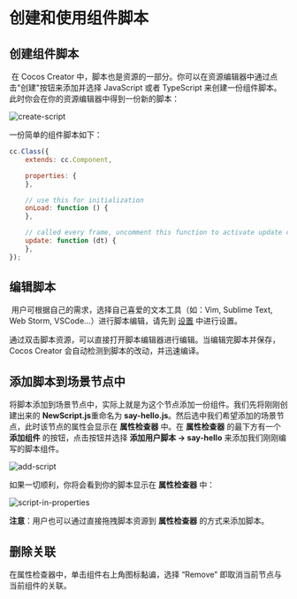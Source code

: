 # 创建和使用组件脚本

## 创建组件脚本

​	在 Cocos Creator 中，脚本也是资源的一部分。你可以在资源编辑器中通过点击"创建"按钮来添加并选择 JavaScript 或者 TypeScript 来创建一份组件脚本。此时你会在你的资源编辑器中得到一份新的脚本：

![create-script](https://gitee.com/nlpleaf/PicGo/raw/master/dbdd60d875d4394db453ff3ddd544996)

一份简单的组件脚本如下：

```javascript
cc.Class({
    extends: cc.Component,

    properties: {
    },

    // use this for initialization
    onLoad: function () {
    },

    // called every frame, uncomment this function to activate update callback
    update: function (dt) {
    },
});
```



## 编辑脚本

​	用户可根据自己的需求，选择自己喜爱的文本工具（如：Vim, Sublime Text, Web Storm, VSCode...）进行脚本编辑，请先到 [设置](https://docs.cocos.com/creator/manual/zh/getting-started/basics/editor-panels/preferences.html#script-editor) 中进行设置。

​	通过双击脚本资源，可以直接打开脚本编辑器进行编辑。当编辑完脚本并保存，Cocos Creator 会自动检测到脚本的改动，并迅速编译。



## 添加脚本到场景节点中

​	将脚本添加到场景节点中，实际上就是为这个节点添加一份组件。我们先将刚刚创建出来的 **NewScript.js**重命名为 **say-hello.js**。然后选中我们希望添加的场景节点，此时该节点的属性会显示在 **属性检查器** 中。在 **属性检查器** 的最下方有一个 **添加组件** 的按钮，点击按钮并选择 **添加用户脚本 -> say-hello** 来添加我们刚刚编写的脚本组件。

![add-script](https://gitee.com/nlpleaf/PicGo/raw/master/12eab3fe00da4e6040313e7296d45754)

如果一切顺利，你将会看到你的脚本显示在 **属性检查器** 中：

![script-in-properties](https://gitee.com/nlpleaf/PicGo/raw/master/f7062039cf0a1d2f25f7d14a09daedf1)

**注意**：用户也可以通过直接拖拽脚本资源到 **属性检查器** 的方式来添加脚本。



## 删除关联

在属性检查器中，单击组件右上角图标黏谝，选择 “Remove” 即取消当前节点与当前组件的关联。